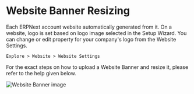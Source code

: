 <!-- add-breadcrumbs -->
# Website Banner Resizing

Each ERPNext account website automatically generated from it. On a website, logo is set based on logo image selected in the Setup Wizard. You can change or edit property for your company's logo from the Website Settings.

`Explore > Website > Website Settings`

For the exact steps on how to upload a Website Banner and resize it, please refer to the help given below.

<img class="screenshot" alt="Website Banner image" src="{{docs_base_url}}/assets/img/articles/brand-logo.gif">